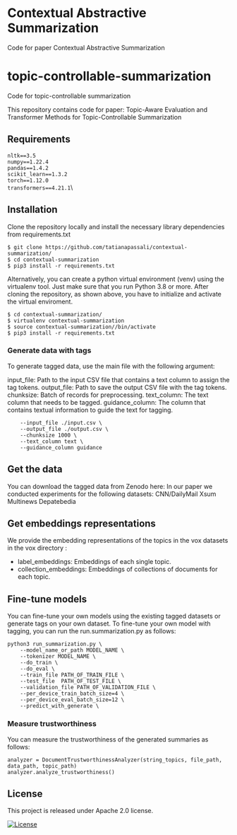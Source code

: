 # Contextual Abstractive Summarization 

Code for paper Contextual Abstractive Summarization 
# topic-controllable-summarization
Code for topic-controllable summarization

This repository contains code for paper: Topic-Aware Evaluation and Transformer Methods for Topic-Controllable Summarization

## Requirements
`nltk==3.5`\
`numpy==1.22.4`\
`pandas==1.4.2`\
`scikit_learn==1.3.2`\
`torch==1.12.0`\
`transformers==4.21.1`\

## Installation 
Clone the repository locally and 
install the necessary library dependencies from requirements.txt
```
$ git clone https://github.com/tatianapassali/contextual-summarization/
$ cd contextual-summarization
$ pip3 install -r requirements.txt
```

Alternatively, you can create a python virtual environment (venv) using the virtualenv tool.
Just make sure that you run Python 3.8 or more. After cloning the repository, as shown above,
you have to initialize and activate the virtual enviroment.
```
$ cd contextual-summarization/
$ virtualenv contextual-summarization
$ source contextual-summarization//bin/activate
$ pip3 install -r requirements.txt
```
### Generate data with tags 
To generate tagged data, use the main file with the following argument:

input_file: Path to the input CSV file that contains a text column to assign the tag tokens.
output_file: Path to save the output CSV file with the tag tokens.
chunksize: Batch of records for preprocessing.
text_column: The text column that needs to be tagged.
guidance_column: The column that contains textual information to guide the text for tagging.

```python3 generate_data.py \
    --input_file ./input.csv \
    --output_file ./output.csv \
    --chunksize 1000 \
    --text_column text \
    --guidance_column guidance
```

## Get the data
You can download the tagged data from Zenodo here:
In our paper we conducted experiments for the following datasets: 
CNN/DailyMail
Xsum
Multinews
Depatebedia

## Get embeddings representations
We provide the embedding representations of the topics in the vox datasets in the vox directory :
- label_embeddings: Embeddings of each single topic.
- collection_embeddings: Embeddings of collections of documents for each topic.

## Fine-tune models
You can fine-tune your own models using the existing tagged datasets or generate tags on your own dataset. To fine-tune your own model with tagging, you can run the run.summarization.py as follows:

```
python3 run_summarization.py \
    --model_name_or_path MODEL_NAME \
    --tokenizer MODEL_NAME \
    --do_train \
    --do_eval \
    --train_file PATH_OF_TRAIN_FILE \
    --test_file  PATH_OF_TEST_FILE \
    --validation_file PATH_OF_VALIDATION_FILE \
    --per_device_train_batch_size=4 \
    --per_device_eval_batch_size=12 \
    --predict_with_generate \
```

### Measure trustworthiness
You can  measure the trustworthiness of the generated summaries as follows:
```
analyzer = DocumentTrustworthinessAnalyzer(string_topics, file_path, data_path, topic_path)
analyzer.analyze_trustworthiness()
```

## License 
This project is released under Apache 2.0 license.

[![License](https://img.shields.io/badge/License-Apache_2.0-blue.svg)](https://opensource.org/licenses/Apache-2.0)

